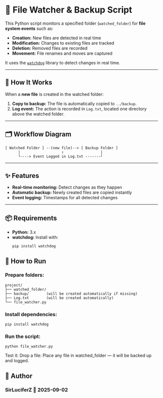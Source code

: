 # 📂 File Watcher & Backup Script

This Python script monitors a specified folder (`watched_folder`) for **file system events** such as:

- **Creation:** New files are detected in real time  
- **Modification:** Changes to existing files are tracked  
- **Deletion:** Removed files are recorded  
- **Movement:** File renames and moves are captured  

It uses the [`watchdog`](https://pypi.org/project/watchdog/) library to detect changes in real time.

---

## 🔄 How It Works

When a **new file** is created in the watched folder:

1. **Copy to backup:** The file is automatically copied to `../backup`.  
2. **Log event:** The action is recorded in `Log.txt`, located one directory above the watched folder.

---

## 🗂 Workflow Diagram
```
[ Watched Folder ] --(new file)--> [ Backup Folder ] 
      |                   ↑                 |
      └----> Event Logged in Log.txt -------┘
```

---

## ✨ Features

- **Real-time monitoring:** Detect changes as they happen  
- **Automatic backup:** Newly created files are copied instantly  
- **Event logging:** Timestamps for all detected changes  

---

## 📦 Requirements

- **Python:** 3.x  
- **watchdog:** Install with:
  ```bash
  pip install watchdog
  
## 🚀 How to Run
### Prepare folders:

```
project/
├── watched_folder/
├── backup/        (will be created automatically if missing)
├── Log.txt        (will be created automatically)
└── file_watcher.py
```

### Install dependencies:

```
pip install watchdog
```
### Run the script:

```
python file_watcher.py
```
Test it: Drop a file: Place any file in watched_folder — it will be backed up and logged.

## 👤 Author
### SirLuciferZ 📅 2025-09-02
